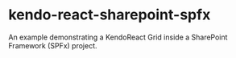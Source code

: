 # kendo-react-sharepoint-spfx
An example demonstrating a KendoReact Grid inside a SharePoint Framework (SPFx) project.
